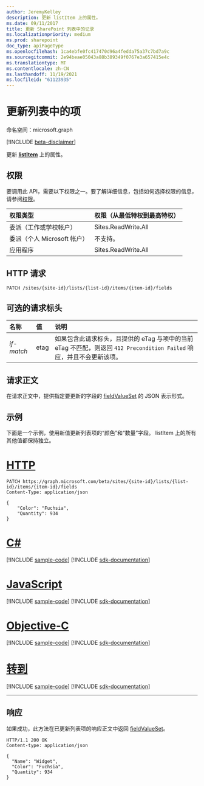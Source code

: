 ```yaml
---
author: JeremyKelley
description: 更新 listItem 上的属性。
ms.date: 09/11/2017
title: 更新 SharePoint 列表中的记录
ms.localizationpriority: medium
ms.prod: sharepoint
doc_type: apiPageType
ms.openlocfilehash: 1ca4ebfe0fc417470d96a4fedda75a37c7bd7a9c
ms.sourcegitcommit: 2e94beae05043a88b389349f0767e3a657415e4c
ms.translationtype: MT
ms.contentlocale: zh-CN
ms.lasthandoff: 11/19/2021
ms.locfileid: "61123935"
---
```

# <a name="update-an-item-in-a-list"></a>更新列表中的项

命名空间：microsoft.graph

[!INCLUDE [beta-disclaimer](../../includes/beta-disclaimer.md)]

更新 **[listItem][]** 上的属性。

## <a name="permissions"></a>权限

要调用此 API，需要以下权限之一。要了解详细信息，包括如何选择权限的信息，请参阅[权限](/graph/permissions-reference)。

|权限类型      | 权限（从最低特权到最高特权）              |
|:--------------------|:---------------------------------------------------------|
|委派（工作或学校帐户） | Sites.ReadWrite.All    |
|委派（个人 Microsoft 帐户） | 不支持。    |
|应用程序 | Sites.ReadWrite.All |

## <a name="http-request"></a>HTTP 请求

<!-- { "blockType": "ignored" } -->

```http
PATCH /sites/{site-id}/lists/{list-id}/items/{item-id}/fields
```

## <a name="optional-request-headers"></a>可选的请求标头

| 名称       | 值 | 说明
|:-----------|:------|:--------------------------------------------------------
| _if-match_ | etag  | 如果包含此请求标头，且提供的 eTag 与项中的当前 eTag 不匹配，则返回 `412 Precondition Failed` 响应，并且不会更新该项。


## <a name="request-body"></a>请求正文

在请求正文中，提供指定要更新的字段的 [fieldValueSet][] 的 JSON 表示形式。

## <a name="example"></a>示例

下面是一个示例，使用新值更新列表项的“颜色”和“数量”字段。
listItem 上的所有其他值都保持独立。 


# <a name="http"></a>[HTTP](#tab/http)
<!-- { "blockType": "request", "name": "create-listitem-2", "scopes": "sites.readwrite.all" } -->

```http
PATCH https://graph.microsoft.com/beta/sites/{site-id}/lists/{list-id}/items/{item-id}/fields
Content-Type: application/json

{
    "Color": "Fuchsia",
    "Quantity": 934
}
```
# <a name="c"></a>[C#](#tab/csharp)
[!INCLUDE [sample-code](../includes/snippets/csharp/create-listitem-2-csharp-snippets.md)]
[!INCLUDE [sdk-documentation](../includes/snippets/snippets-sdk-documentation-link.md)]

# <a name="javascript"></a>[JavaScript](#tab/javascript)
[!INCLUDE [sample-code](../includes/snippets/javascript/create-listitem-2-javascript-snippets.md)]
[!INCLUDE [sdk-documentation](../includes/snippets/snippets-sdk-documentation-link.md)]

# <a name="objective-c"></a>[Objective-C](#tab/objc)
[!INCLUDE [sample-code](../includes/snippets/objc/create-listitem-2-objc-snippets.md)]
[!INCLUDE [sdk-documentation](../includes/snippets/snippets-sdk-documentation-link.md)]

# <a name="go"></a>[转到](#tab/go)
[!INCLUDE [sample-code](../includes/snippets/go/create-listitem-2-go-snippets.md)]
[!INCLUDE [sdk-documentation](../includes/snippets/snippets-sdk-documentation-link.md)]

---


## <a name="response"></a>响应

如果成功，此方法在已更新列表项的响应正文中返回 [fieldValueSet][]。

<!-- { "blockType": "response", "@odata.type": "microsoft.graph.listItem", "truncated": true } -->

```http
HTTP/1.1 200 OK
Content-type: application/json

{
  "Name": "Widget",
  "Color": "Fuchsia",
  "Quantity": 934
}
```

[fieldValueSet]: ../resources/fieldvalueset.md
[listItem]: ../resources/listitem.md

<!--
{
  "type": "#page.annotation",
  "description": "",
  "keywords": "",
  "section": "documentation",
  "tocPath": "ListItem/Update",
  "suppressions": [
  ]
}
-->


